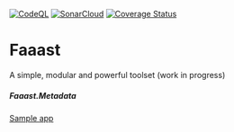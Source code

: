 [![CodeQL](https://github.com/jpacelli62/Faaast/actions/workflows/codeql-analysis.yml/badge.svg?branch=main)](https://github.com/jpacelli62/Faaast/actions/workflows/codeql-analysis.yml)
[![SonarCloud](https://github.com/jpacelli62/Faaast/actions/workflows/sonarcloud.yml/badge.svg)](https://github.com/jpacelli62/Faaast/actions/workflows/sonarcloud.yml)
[![Coverage Status](https://coveralls.io/repos/github/jpacelli62/Faaast/badge.svg)](https://coveralls.io/github/jpacelli62/Faaast)

# Faaast
A simple, modular and powerful toolset (work in progress)

##### Faaast.Metadata
[Sample app](https://github.com/jpacelli62/Faaast/tree/main/Samples/Sample.Metadata/Program.cs)
